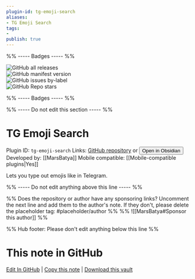 ```yaml
---
plugin-id: tg-emoji-search
aliases:
- TG Emoji Search
tags: 
- 
publish: true
---
```


%% ----- Badges ----- %%

![GitHub all releases](https://img.shields.io/github/downloads/MarsBatya/tg-emoji-search/total?color=573E7A&logo=github&style=for-the-badge)   
![GitHub manifest version](https://img.shields.io/github/manifest-json/v/MarsBatya/tg-emoji-search?color=573E7A&logo=github&style=for-the-badge)   
![GitHub issues by-label](https://img.shields.io/github/issues/MarsBatya/tg-emoji-search/help%20wanted?color=573E7A&logo=github&style=for-the-badge)   
![GitHub Repo stars](https://img.shields.io/github/stars/MarsBatya/tg-emoji-search?color=573E7A&logo=github&style=for-the-badge)

%% ----- Badges ----- %%

%% ----- Do not edit this section ----- %%

# TG Emoji Search

Plugin ID: `tg-emoji-search`
Links: [GitHub repository](https://github.com/MarsBatya/tg-emoji-search) or [<button id=HH>Open in Obsidian</button>](obsidian://show-plugin?id=tg-emoji-search)
Developed by: [[MarsBatya]]
Mobile compatible: [[Mobile-compatible plugins|Yes]]

Lets you type out emojis like in Telegram.

%% ----- Do not edit anything above this line ----- %% 

%% Does the repository or author have any sponsoring links? Uncomment the next line and add them to the author's note. If they don't, please delete the placeholder tag: #placeholder/author %%
%% ![[MarsBatya#Sponsor this author]] %%

%% Hub footer: Please don't edit anything below this line %%

# This note in GitHub

<span class="git-footer">[Edit In GitHub](https://github.dev/obsidian-community/obsidian-hub/blob/main/02%20-%20Community%20Expansions/02.05%20All%20Community%20Expansions/Plugins/tg-emoji-search.md "git-hub-edit-note") | [Copy this note](https://raw.githubusercontent.com/obsidian-community/obsidian-hub/main/02%20-%20Community%20Expansions/02.05%20All%20Community%20Expansions/Plugins/tg-emoji-search.md "git-hub-copy-note") | [Download this vault](https://github.com/obsidian-community/obsidian-hub/archive/refs/heads/main.zip "git-hub-download-vault") </span>
